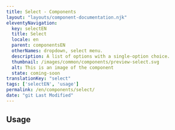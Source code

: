 ```yaml
---
title: Select - Components
layout: "layouts/component-documentation.njk"
eleventyNavigation:
  key: selectEN
  title: Select
  locale: en
  parent: componentsEN
  otherNames: dropdown, select menu.
  description: A list of options with a single-option choice.
  thumbnail: /images/common/components/preview-select.svg
  alt: This is an image of the component
  state: coming-soon
translationKey: "select"
tags: ['selectEN', 'usage']
permalink: /en/components/select/
date: "git Last Modified"
---
```


## Usage
